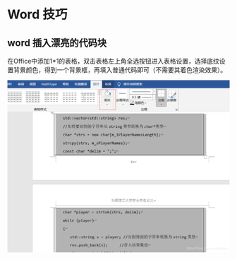 # Word 技巧

## word 插入漂亮的代码块

在Office中添加1*1的表格，双击表格左上角全选按钮进入表格设置，选择底纹设置背景颜色，得到一个背景框，再填入普通代码即可（不需要其着色渲染效果）。

![](../images/word-code.png)